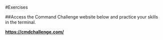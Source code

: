 #Exercises

##Access the Command Challenge website below and practice your skills in the terminal.

**https://cmdchallenge.com/**
